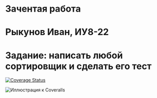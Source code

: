 # Зачентая работа

# Рыкунов Иван, ИУ8-22

# Задание: написать любой сортировщик и сделать его тест

[![Coverage Status](https://coveralls.io/repos/github/lXuskl/CW/badge.svg?branch=main)](https://coveralls.io/github/lXuskl/CW?branch=main)

![Иллюстрация к Coveralls](https://github.com/lXuskl/CW/Coveralls.png)
